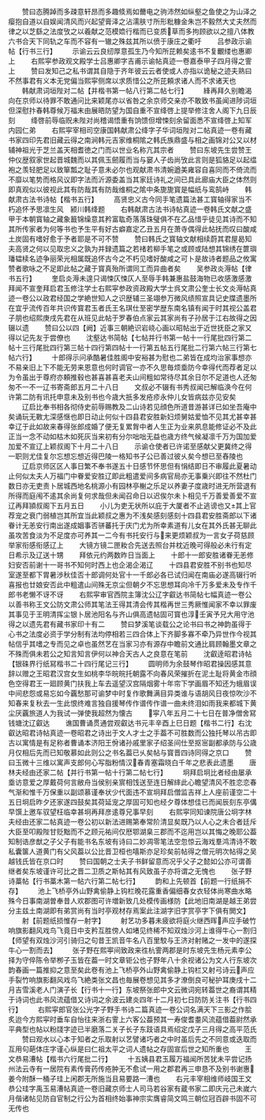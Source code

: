<!-- { "loadSidebar": true } -->
　　赞曰态腾踔而多疎意轩昂而多趣倐焉如薾电之驹沛然如纵壑之鱼使之为山泽之瘿抱自道以自娱闻清风而兴起望膏泽之沾濡肤寸所形粃糠金朱岂不毅然大丈夫然而律之以芝繇之法度攷之以羲献之范模嫓行楷而已变质草而多拘顾欲以之擅八体教六书合天下同轨之车而不容有一辙之殊兹其所以偾于康庄之衢吁
　　吕参政示谕帖【行书三行】
　　示谕云云良纫厚意孤生乃今知所芘赖矣逺书不复覼缕也惠卿上
　　右熙寜参政观文殿学士吕惠卿字吉甫示谕帖真迹一卷嘉泰甲子四月得之霅上
　　赞曰发知己之私书谓其自隐于齐年彼云云者使或人亦指以诡秘之迹夫熟曰不然事君有义本无党偏当熙寜侧席以求质惜公之所芘頼求诸人而不求诸天也
　　韩献肃词垣陛对二帖【并楷书第一帖八行第二帖七行】
　　綘再拜久别瞻渴向在京师以待罪不敢通问比来颖尾亦以省咎之余京师交亲亦不敢致书虽闻进陟词垣但深慰抃春韩尊候万福末由展晤防望为国自重不宣绛啓上提举修注舍人阁下九日辰刻
　　绛啓前辱临贶未陛对尚稽谒悟重有饷馈但增悚刻余留面悉不宣绛啓上知军内园仁弟
　　右熙寜宰相司空康国韩献肃公绛字子华词垣陛对二帖真迹一卷有藏书家四印先君旧藏云得之南涧韩元吉家维桐隂之韩氏族鼎盛与相之画锦对公又以材辅神祖光于芝兰盖天相耆徳之门而以世业名称亢其宗者
　　赞曰东坡先生尝赞王仲仪歴叙家世起晋城魏而以其佩玉劒履而当与窭人子齿尚攷此言则是狐貉足以起缊袍之羡轻肥足以致箪瓢之耻子意未必尔也观献肃书清婉遒美雍容自喜同而不倚流而不靡以笔势而格风议即字法而沂源委盖当其家廷诗礼之间已具此廊庙大臣之体然则即真观似以彼视此其有防哉其有防哉维桐之隂中条旎旎寳是幅纸与鸾鹄峙
　　韩献肃古法书诗帖【楷书五行】
　　高贤忠义古今同手笔遗篇法甚工寳轴得家当不朽追怀予思凛生风　颍川韩绛题
　　右韩献肃古法书诗帖真迹一卷韩氏文献之盛甲于本朝寳轴之藏象籖锦缲意其矜富耾奇落落珠璧俱不在乙品惜乎徒见其诗而不知其所传家者为何等书也予生平有好古癖嘉定乙丑五月在萧寺偶得此帖抚而叹曰酸咸土炭固有嗜好愈于予者耶是不可不赞
　　赞曰韩氏之寳轴文献相续蔚其君屋曷知夫高贤之何以见取忠义之孰为并録遗篇之若禇若柳手笔之或顾或陆想其锦绣在篚璵璠韫椟名迹争丽荣光相属既追怀古今之不朽见嗜好酸咸之可卜是故诗者题品之攸寓赞者歌咏之不足即此帖之藏于寳真殆所谓同工而异曲者矣
　　吴参政炎溽帖【律书五行】
　　奎启炎溽未遑只谒悚仄悚仄人至辱手韩兼惠盐鼓海物已收感激感激拜闻不宣奎拜启君玉修注学士右熙寜参政资政殿大学士呉文肃公奎士长文炎溽帖真迹一卷公以政君经国之学絶世知人之识歴辅三圣翊参万微风绩照宣具记史牒遗墨所在宜乎流传百年共识传寳君玉者氏王名琪仕至密学歴东南名镇有闻于时其视公盖君子朋也绍熙庚戌先君在从班见此帖于罗春伯点家云其家尚有子孙居于江右故得之因辍以遗
　　赞曰公以四【阙】近事三朝絶识岩峣心画以昭帖出于近世抚臣之家又得以记先友于尝僚也
　　沈壑达书简帖【七帖并行书第一帖十一行尾批四行第二帖十三行尾批四行第三帖十四行第四帖十一行第五帖五行尾批二行第六帖三行第七帖六行】
　　十郎得示问承酷暑佳胜阁中安裕甚为慰也二弟皆在成均治家事想亦不易亲旧上下不能无劳来恩意也何时调官一亦不久思毎烦埀防今幸得代而荐者足以为令虽出于尊府亦頼推毂也甚喜甚喜老夫山间粗如常待尽其余日尔不足道也人还匆匆不一不一辽书寄斋郎五月二十八日
　　文叔必不辍有书秀叔闻已解临涣今在何许第二防有讯托申意未及别书也今歳大扺多发疮疹永仲儿女皆病兹亦见安矣
　　辽启比奉书相各彻侍史前辱赐教及二山诗若见顔色所道昔游甚详已如坐吾庵中矣诵玩无斁尢深感惬也即日动止何似十四县君安胜新妇烦舅姑爱恤不见其尤甚幸甚幸辽于此如故来春得张郎成婚了便无复累胷中者人生正为业来夙息能修证必不及此正当一念不动如枯木如死灰当来初有分尔咄咄无益也歳方终气候凝凛千万为国加爱加爱不宣辽上颖叔阁下十月二十八日
　　示谕仓使者已许诺至感献父更冀终之得一职则尤佳复尔忘想忘想近得巴陵一格知书子公已善过彼乆矣今想已至舂陵也
　　辽启京师区区人事日繁不奉书遂五十日感节怀思但有悁结即日不审履此夏暑动止何似太夫人万福门中眷爱安胜辽即此粗遣爱间多病官局亦无事乗兴即往不然杜门数日亦无吏责卜居城西地名桃源小有园林亭榭之乐足以养妻子度歳时进无所营退有所得而庭闱不逺其余尚复何求哉但未闻召命日以迟俟尔未卜相见千万善爱善爱不宣辽再拜頴叔阁下五月五日
　　小儿为吏无状所以庇于大厦者不止逃谤也又其上官荐宠之衰门弱植岂其所宜当此颖叔之惠为不浅矣感刻感刻十四县君安胜斋郎以下诸眷计无恙安行南出遂成姻事否骈蕃托于庆门尤为所幸素道有儿女在其外氏甚无聊此虽攻苦食淡为不足度亦可养其一二今有书托安行与来更烦颖叔为一言女子荷慈顾举家衔感衔感辽上
　　大镜方镜二匣籹合先送去照台并枕近晚可得般必未行有定日希示及辽送十甥
　　拜依元约两数昨日当面上
　　十郎十一郎安胜诸眷无恙修妇安否前谢十一哥书不知何时西上也企渴企渴辽
　　十四县君安胜不别书也知尽室遂至都下胃暑渉秋佳否十郎调何处官十一千郎必各已试归闻在南庙必遂高辍行听喜报也廿娘安否此中粗遣山间殊无京尘但朝夕不忘思想耳向冷千万多爱未及专作千郎书老懒不讶不讶
　　右熙寜审官西院主簿沈公辽字叡达书简帖七幅真迹一卷公以善书称王文公防文肃公师其笔法王得其清会传其楷再世三秀厥惟闻家不幸以罪废其事见于王明清挥尘银卜居池阳名与齐山俱高遗帖固可寳也淳壬寅予兄大用守池得之以遗先君有藏书家印十有二
　　赞曰梦溪笔谈载公之论书曰书之神韵虽得于心书之法度必资于学分制有法均停相若三四合体上下齐脚多寡不牵乃异世作今视其帖信乎其嗜之专而见之卓也虽然艺在当家习亦有源存中瞻前文通比肩顾翰墨文章之不殊而俱未若公之知言知言伊何以神合天古人之良意在笔前
　　沈叡逹昭君诗帖【银硃界行纸冩楷书二十四行尾记三行】
　　圆明师为余鼓琴作昭君操因感其意辞以赠之王昭君汉宫女生如桃李华皖皖托朝露不向春风荣摧折在泥土耻将黄金市顔色空得君王一廻顾黄门扶我上车去遥望汉宫隔烟雾十年帘下学画眉不知还为蛾眉误中间悲怨或易忘如今覊愁那可谕梦中时复作歌舞满目异类谁与语胡风日夜惊吹沙不知春来复秋去一生此恨终难言独自援琴传作谱传作谱一曲未终泪如雨我来都城下黄尘厌覊旅道人为我试一弹使我超然为懐古
　　寜八年五月二十七日在普净僧舍冩钱塘沈辽叡达
　　谯国曹诵贯通尝观叡达书元丰辛酉上巳日题【楷书二行】右沈叡达昭君诗帖真迹一卷昭君之诗出于文人才士之手葢不可胜数而公独托琴以吊古即古以寓情是有足称者曹诵本济阳王佾诸孙戚里家子绍圣间仕至抠宻副都承防与公歳月仅相后先而已知敬慕如此则公之书名葢已乆矣帖与寳晋四诗同得之京口
　　赞曰玉微十三维以寓声支郎何心写脂粉情汉春青塞霜晓白千年之悲表此遗墨
　　唐林夫经由还家二帖【并行书第一帖十行第二帖七行】
　　坰拜启坰比者经由屡承埀访意爱之厚戴荷何言敝舟当侯别亲賔相饯送至连日解繂此心瞻望清风不胜恋恋春气渐和惟千万保重以副颂慕谨奉状少代面违不宣坰拜启僧监吉祥上人座前谨空二十五日坰启昨夕还家遂四鼓矣其荷延宠之厚固可知也经夕尊体想佳已而闻辰刻东亭傋早馔上邀车驭望枉临幸甚坰再拜彦逺尊兄事早刻
　　右熙寜同知谏院唐公坰字林夫经由还家二帖真迹一卷公初以新法进赐第奉常阶清显矣既乃以人心之未合者廷斥大臣至叩殿陛甘贬黜而不之顾元祐间仅厯鄂湖臬三郡而不迄用岂以其悔之晚耶公葢知制诰彦猷之子父子有能书名东坡有诗曰二妙凋零笔法空忽惊云海戏羣鸿清诗不敢私囊箧人道黄门有父风葢以公比晋卫桓也嘻斯亦足珍矣前帖得之僧元明次帖得之吴越钱氏皆在京口时
　　赞曰国朝之士夫子书鲜留意而况乎父子之懿如公亦可谓善继者矣东坡谨许可比之晋二卫质之斯帖其有风致虽子亦将谓之无愧也
　　张子野诗藁帖【行书藁木第一帖六行第二帖七行】
　　韵和上先顿首【前题一行纸捐不存】
　　池上飞桥亭外山野禽偷静上钩栏晚花露重香偏细春女衣轻体尚寒曲水略殊今日事南湖曽奉昔人欢郡图可许増新致几处模传画様防【此地旧南湖是越王弟尝分主兹土南湖即有弟赏尚有当时亭观材存焉案此注湖字旧字赏亭字下俱有閧文】
　　射【前题纸损惟存一射字】
　　射艺功多暮未疲欲将庭火继西晖声应手破竹响旗影翻风戏鸟飞竟日中支矜互胜傍人如堵见终稀不知双烛沙河上谁得牛心一割归【师望有双烛沙河引骑归之句昔王凯音牛名八百里駮与王济对射赌之一发中的遂探牛心一割而去】
　　张子野在熙寕间致政来徃杭霅两郡是时东坡先生杨元素李公择为守倅陈令举栁子玉皆在葢一时文章钜公也子野年八十余视诸公为文人行东坡次韵春画一篇推抑之意至矣此卷有池上飞桥亭外山野禽偷静上钩栏又射弓诗云声应手裂竹响旗影翻风戏鸟飞絶类张文昌也毎展卷想见其多才潦倒良可秘护耳庚戌十二月吉雪溪老人门演子长【行书十一行】东坡祭张郎中文云微词宛转葢世之裔谓其精于诗词也此书风流蕴借又诗词之余波云建炎四年十二月初七日防防关注书【行书四行】
　　右熙寜郎官张公光字子野手书诗二篇真迹一卷公词名满天下三影之作脍炙迨今方熙寜时垂车自怡往来浙右霅上六客公葢预其一寿俊耆耋风流蕴借葢尉然承平典型也帖以粉牋字迹已半磨落二关子长子东跂语具焉绍定戊子三月得之高平范氏
　　赞曰观水以心本于知者之乐取射以艺譬诸巧者之中时虽后先之不同意或迭取而互用句葩体庄字谨心纵是曰仁祖太平之词人遗帖之存固宣后世之知所重也
　　王文恭易漕帖【楷书六行尾批二行】
　　十五姨县君玉履万福闻所苦犹未平尝记扬州法云寺有一居院有素传膏药传疮肿无不愈试一用之郡君再三申恳不及别书谢惠姜今附酥一桶子珪上闲郡无所施当且易要路一漕也
　　右元丰宰相维师岐国王文恭公珪字禹玉易漕帖真迹一卷旧藏京师士人司马若谷家有蔵书家二即庆元己未嵗六月偕诸帖见防自官制之行公为首相终始事神宗实膺睿简文鸣三朝位冠百辟书固不可无传也
